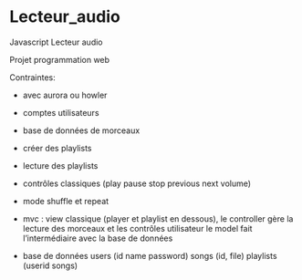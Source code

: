 # Lecteur_audio
Javascript Lecteur audio


Projet programmation web 

Contraintes:

- avec aurora ou howler
- comptes utilisateurs
- base de données de morceaux
- créer des playlists
- lecture des playlists
- contrôles classiques (play pause stop previous next volume)
- mode shuffle et repeat

- mvc :
view classique (player et playlist en dessous),
le controller gère la lecture des morceaux et les contrôles utilisateur
le model fait l’intermédiaire avec la base de données

- base de données
users (id name password)
songs (id, file)
playlists (userid songs)
